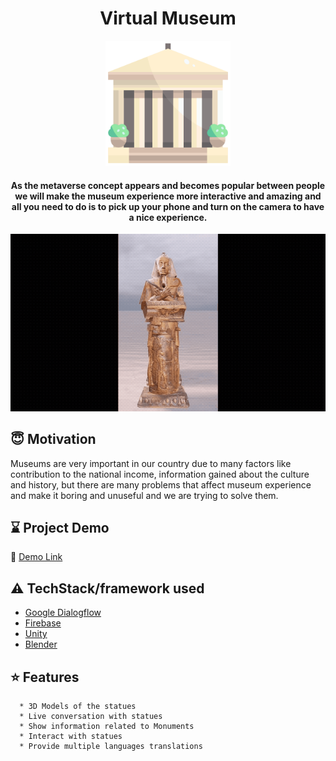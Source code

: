 <h1 align="center">Virtual Museum</h1>

<div align= "center"><img src="https://github.com/meomnzak/Virtual-Museum/blob/main/project/captures/museum.png" width="200" height="200"/>
   <h4>As the metaverse concept appears and becomes popular between people we will make the museum experience more interactive and amazing and all you need to do is to pick up your phone and turn on the camera to have a nice experience.</h4>
</div>

<div align= "center"><img src="https://github.com/meomnzak/Virtual-Museum/blob/main/project/captures/statue.gif"/></div>

## :innocent: Motivation
Museums are very important in our country due to many factors like contribution to the national income, information gained about the culture and history, but there are many problems that affect museum experience and make it boring and unuseful and we are trying to solve them.

## :hourglass: Project Demo
:movie_camera: [Demo Link](https://drive.google.com/drive/folders/1UYiAaZlrV-yp2bzj65gujhvX1fZDztcH?usp=sharing)

## :warning: TechStack/framework used
- [Google Dialogflow](https://dialogflow.com/)
- [Firebase](https://firebase.google.com/)
- [Unity](https://unity.com/)
- [Blender](https://www.blender.org/)

## :star: Features
      
      * 3D Models of the statues
      * Live conversation with statues
      * Show information related to Monuments
      * Interact with statues
      * Provide multiple languages translations

